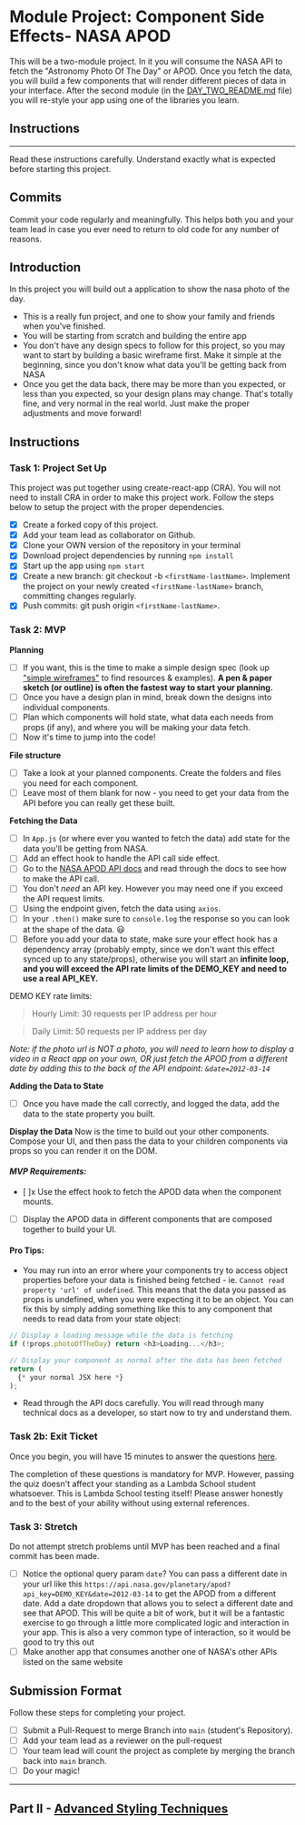 <!-- @format -->

# Module Project: Component Side Effects- NASA APOD

This will be a two-module project. In it you will consume the NASA API to fetch the "Astronomy Photo Of The Day" or APOD. Once you fetch the data, you will build a few components that will render different pieces of data in your interface. After the second module (in the [DAY_TWO_README.md](DAY_TWO_README.md) file) you will re-style your app using one of the libraries you learn.

## Instructions

---

Read these instructions carefully. Understand exactly what is expected before starting this project.

## Commits

Commit your code regularly and meaningfully. This helps both you and your team lead in case you ever need to return to old code for any number of reasons.

## Introduction

In this project you will build out a application to show the nasa photo of the day.

- This is a really fun project, and one to show your family and friends when you've finished.
- You will be starting from scratch and building the entire app
- You don't have any design specs to follow for this project, so you may want to start by building a basic wireframe first. Make it simple at the beginning, since you don't know what data you'll be getting back from NASA
- Once you get the data back, there may be more than you expected, or less than you expected, so your design plans may change. That's totally fine, and very normal in the real world. Just make the proper adjustments and move forward!

## Instructions

### Task 1: Project Set Up

This project was put together using create-react-app (CRA). You will not need to install CRA in order to make this project work. Follow the steps below to setup the project with the proper dependencies.

- [x] Create a forked copy of this project.
- [x] Add your team lead as collaborator on Github.
- [x] Clone your OWN version of the repository in your terminal
- [x] Download project dependencies by running `npm install`
- [x] Start up the app using `npm start`
- [x] Create a new branch: git checkout -b `<firstName-lastName>`.
      Implement the project on your newly created `<firstName-lastName>` branch, committing changes regularly.
- [x] Push commits: git push origin `<firstName-lastName>`.

### Task 2: MVP

**Planning**

- [ ] If you want, this is the time to make a simple design spec (look up ["simple wireframes"](https://www.google.com/search?q=simple+wireframes) to find resources & examples). **A pen & paper sketch (or outline) is often the fastest way to start your planning.**
- [ ] Once you have a design plan in mind, break down the designs into individual components.
- [ ] Plan which components will hold state, what data each needs from props (if any), and where you will be making your data fetch.
- [ ] Now it's time to jump into the code!

**File structure**

- [ ] Take a look at your planned components. Create the folders and files you need for each component.
- [ ] Leave most of them blank for now - you need to get your data from the API before you can really get these built.

**Fetching the Data**

- [ ] In `App.js` (or where ever you wanted to fetch the data) add state for the data you'll be getting from NASA.
- [ ] Add an effect hook to handle the API call side effect.
- [ ] Go to the [NASA APOD API docs](https://api.nasa.gov/#apod) and read through the docs to see how to make the API call.
- [ ] You don't _need_ an API key. However you may need one if you exceed the API request limits.
- [ ] Using the endpoint given, fetch the data using `axios`.
- [ ] In your `.then()` make sure to `console.log` the response so you can look at the shape of the data. 😃
- [ ] Before you add your data to state, make sure your effect hook has a dependency array (probably empty, since we don't want this effect synced up to any state/props), otherwise you will start an **infinite loop, and you will exceed the API rate limits of the DEMO_KEY and need to use a real API_KEY.**

DEMO KEY rate limits:

> Hourly Limit: 30 requests per IP address per hour

> Daily Limit: 50 requests per IP address per day

_Note: if the photo url is NOT a photo, you will need to learn how to display a video in a React app on your own, OR just fetch the APOD from a different date by adding this to the back of the API endpoint: `&date=2012-03-14`_

**Adding the Data to State**

- [ ] Once you have made the call correctly, and logged the data, add the data to the state property you built.

**Display the Data**
Now is the time to build out your other components. Compose your UI, and then pass the data to your children components via props so you can render it on the DOM.

#### _MVP Requirements:_

- [ ]x Use the effect hook to fetch the APOD data when the component mounts.
- [ ] Display the APOD data in different components that are composed together to build your UI.

#### Pro Tips:

- You may run into an error where your components try to access object properties before your data is finished being fetched - ie. `Cannot read property 'url' of undefined`. This means that the data you passed as props is undefined, when you were expecting it to be an object. You can fix this by simply adding something like this to any component that needs to read data from your state object:

```js
// Display a loading message while the data is fetching
if (!props.photoOfTheDay) return <h3>Loading...</h3>;

// Display your component as normal after the data has been fetched
return (
  {* your normal JSX here *}
);
```

- Read through the API docs carefully. You will read through many technical docs as a developer, so start now to try and understand them.

### Task 2b: Exit Ticket

Once you begin, you will have 15 minutes to answer the questions [here](https://app.codesignal.com/public-test/5gjgQNqjTt4i36T6c/zrgpbNpXF6XYh7).

The completion of these questions is mandatory for MVP. However, passing the quiz doesn't affect your standing as a Lambda School student whatsoever. This is Lambda School testing itself! Please answer honestly and to the best of your ability without using external references.

### Task 3: Stretch

Do not attempt stretch problems until MVP has been reached and a final commit has been made.

- [ ] Notice the optional query param `date`? You can pass a different date in your url like this `https://api.nasa.gov/planetary/apod?api_key=DEMO_KEY&date=2012-03-14` to get the APOD from a different date. Add a date dropdown that allows you to select a different date and see that APOD. This will be quite a bit of work, but it will be a fantastic exercise to go through a little more complicated logic and interaction in your app. This is also a very common type of interaction, so it would be good to try this out
- [ ] Make another app that consumes another one of NASA's other APIs listed on the same website

## Submission Format

Follow these steps for completing your project.

- [ ] Submit a Pull-Request to merge Branch into `main` (student's Repository).
- [ ] Add your team lead as a reviewer on the pull-request
- [ ] Your team lead will count the project as complete by merging the branch back into `main` branch.
- [ ] Do your magic!

---

## Part II - [Advanced Styling Techniques](DAY_TWO_README.md)
